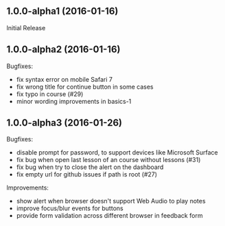 ## 1.0.0-alpha1 (2016-01-16)

Initial Release

## 1.0.0-alpha2 (2016-01-16)

Bugfixes:

  - fix syntax error on mobile Safari 7
  - fix wrong title for continue button in some cases
  - fix typo in course (#29)
  - minor wording improvements in basics-1

## 1.0.0-alpha3 (2016-01-26)

Bugfixes:

  - disable prompt for password, to support devices like Microsoft Surface
  - fix bug when open last lesson of an course without lessons (#31)
  - fix bug when try to close the alert on the dashboard
  - fix empty url for github issues if path is root (#27)

Improvements:

  - show alert when browser doesn't support Web Audio to play notes
  - improve focus/blur events for buttons
  - provide form validation across different browser in feedback form
